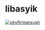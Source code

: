 # libasyik
[![okyfirmansyah](https://circleci.com/gh/okyfirmansyah/libasyik.svg?style=shield)](<LINK>)
